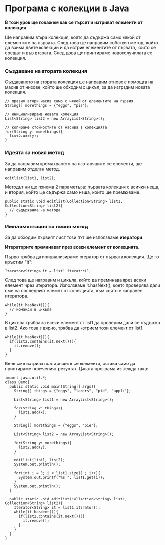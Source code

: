 # Програма с колекции в Java
**В този урок ще покажем как се търсят и изтриват елементи от колекция**

Ще направим втора колекция, която да съдържа само някой от елементите на първата. След това ще направим собствен метод, който да  взима двете колекции и да изтрие елементите от първата, които се срещат и във втората. След дова ще принтираме новополучилата се колекция.

### Създаване на втората колекция
Създаването на втората колекция ще направим отново с помощта на масив от низове, който ще обходим с цикъл, за да изградим новата колекция.

```
// правим втори масив само с някой от елементите на първия
String[] morethings = {"eggs", "pie"};

// инициализираме новата колекция
List<String> list2 = new ArrayList<String>();

// копираме стойностите от масива в колекцията
for(String y: morethings){
  list2.add(y);
}
```

### Идеята за новия метод
За да направим премахването на повтаряшите се елементи, ще направим отделен метод.

```
editlist(list1, list2);
```

Методът ни ще приема 2 параметъра: първата колекция с всички неща, и втория, който ще съдържа само неща, които ще премахваме.

```
public static void editlist(Collection<String> list1, Collection<String> list2){
  // съдържание на метода
}
```

### Имплементация на новия метод
За да обходим първият лист този път ще използваме **итератори**.

**Итераторите преминават през всеки елемент от колекцията.**

Първо трябва да инициализираме отератор от първата колекция. Ще го кръстим "it":

```
Iterator<String> it = list1.iterator();
```

След това ще направим и цикъла, който да преминава през всеки елемент чрез итератора. Използваме it.hasNext(), което проверява дали сме на последният елемнт от колекцията, към която е направен итератора.

```
while(it.hasNext()){
  // команди в цикъла
}
```

В цикъла трябва за всеки елемент от list1 да проверим дали се съдържа в list2. Ако това е вярно, трябва да изтрием този елемент от list1.


```
while(it.hasNext()){
  if(list2.contains(it.next())){
    it.remove();
  }
}
```

Вече сме изтрили повтарящите се елементи, остава само да принтираме полученият резултат. Цялата програма изглежда така:

```
import java.util.*;
class Demo{
  public static void main(String[] args){
    String[] things = {"eggs", "lasers", "pie", "apple"};

    List<String> list1 = new ArrayList<String>();

    for(String x: things){
      list1.add(x);
    }

    String[] morethings = {"eggs", "pie"};

    List<String> list2 = new ArrayList<String>();

    for(String y: morethings){
      list2.add(y);
    }

    editlist(list1, list2);
    System.out.println();

    for(int i = 0; i < list1.size() ; i++){
      System.out.printf("%s ", list1.get(i));
    }
    System.out.println();
  }

  public static void editlist(Collection<String> list1, Collection<String> list2){
    Iterator<String> it = list1.iterator();
    while(it.hasNext()){
      if(list2.contains(it.next())){
        it.remove();
      }
    }
  }
}
```

